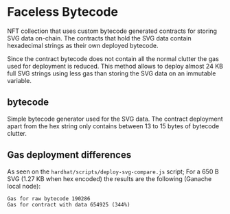 # Faceless Bytecode

NFT collection that uses custom bytecode generated contracts for storing SVG data on-chain.
The contracts that hold the SVG data contain hexadecimal strings as their own deployed bytecode.

Since the contract bytecode does not contain all the normal clutter the gas used for deployment is reduced.
This method allows to deploy almost 24 KB full SVG strings using less gas than storing the SVG data on an immutable variable.

## bytecode

Simple bytecode generator used for the SVG data.
The contract deployment apart from the hex string only contains between 13 to 15 bytes of bytecode clutter.

## Gas deployment differences

As seen on the `hardhat/scripts/deploy-svg-compare.js` script;
For a 650 B SVG (1.27 KB when hex encoded) the results are the following (Ganache local node):

```
Gas for raw bytecode 190286
Gas for contract with data 654925 (344%)
```
